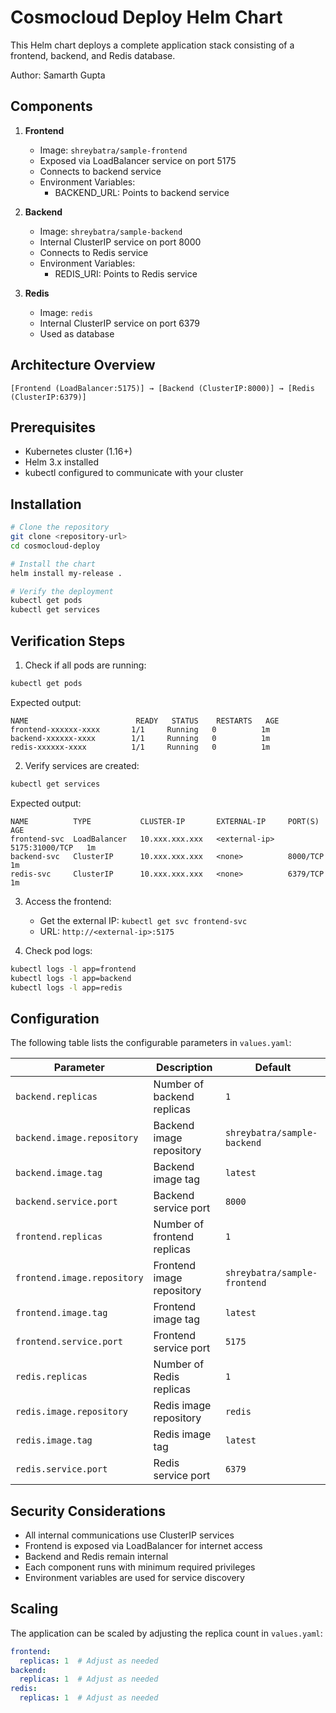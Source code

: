 # Cosmocloud Deploy Helm Chart

This Helm chart deploys a complete application stack consisting of a frontend, backend, and Redis database.

Author: Samarth Gupta

## Components

1. **Frontend**
   - Image: `shreybatra/sample-frontend`
   - Exposed via LoadBalancer service on port 5175
   - Connects to backend service
   - Environment Variables:
     - BACKEND_URL: Points to backend service

2. **Backend**
   - Image: `shreybatra/sample-backend`
   - Internal ClusterIP service on port 8000
   - Connects to Redis service
   - Environment Variables:
     - REDIS_URI: Points to Redis service

3. **Redis**
   - Image: `redis`
   - Internal ClusterIP service on port 6379
   - Used as database

## Architecture Overview
```
[Frontend (LoadBalancer:5175)] → [Backend (ClusterIP:8000)] → [Redis (ClusterIP:6379)]
```

## Prerequisites

- Kubernetes cluster (1.16+)
- Helm 3.x installed
- kubectl configured to communicate with your cluster

## Installation

```bash
# Clone the repository
git clone <repository-url>
cd cosmocloud-deploy

# Install the chart
helm install my-release .

# Verify the deployment
kubectl get pods
kubectl get services
```

## Verification Steps

1. Check if all pods are running:
```bash
kubectl get pods
```
Expected output:
```
NAME                        READY   STATUS    RESTARTS   AGE
frontend-xxxxxx-xxxx       1/1     Running   0          1m
backend-xxxxxx-xxxx        1/1     Running   0          1m
redis-xxxxxx-xxxx          1/1     Running   0          1m
```

2. Verify services are created:
```bash
kubectl get services
```
Expected output:
```
NAME          TYPE           CLUSTER-IP       EXTERNAL-IP     PORT(S)          AGE
frontend-svc  LoadBalancer   10.xxx.xxx.xxx   <external-ip>   5175:31000/TCP   1m
backend-svc   ClusterIP      10.xxx.xxx.xxx   <none>          8000/TCP         1m
redis-svc     ClusterIP      10.xxx.xxx.xxx   <none>          6379/TCP         1m
```

3. Access the frontend:
   - Get the external IP: `kubectl get svc frontend-svc`
   - URL: `http://<external-ip>:5175`

4. Check pod logs:
```bash
kubectl logs -l app=frontend
kubectl logs -l app=backend
kubectl logs -l app=redis
```

## Configuration

The following table lists the configurable parameters in `values.yaml`:

| Parameter | Description | Default |
|-----------|-------------|---------|
| `backend.replicas` | Number of backend replicas | `1` |
| `backend.image.repository` | Backend image repository | `shreybatra/sample-backend` |
| `backend.image.tag` | Backend image tag | `latest` |
| `backend.service.port` | Backend service port | `8000` |
| `frontend.replicas` | Number of frontend replicas | `1` |
| `frontend.image.repository` | Frontend image repository | `shreybatra/sample-frontend` |
| `frontend.image.tag` | Frontend image tag | `latest` |
| `frontend.service.port` | Frontend service port | `5175` |
| `redis.replicas` | Number of Redis replicas | `1` |
| `redis.image.repository` | Redis image repository | `redis` |
| `redis.image.tag` | Redis image tag | `latest` |
| `redis.service.port` | Redis service port | `6379` |

## Security Considerations

- All internal communications use ClusterIP services
- Frontend is exposed via LoadBalancer for internet access
- Backend and Redis remain internal
- Each component runs with minimum required privileges
- Environment variables are used for service discovery

## Scaling

The application can be scaled by adjusting the replica count in `values.yaml`:
```yaml
frontend:
  replicas: 1  # Adjust as needed
backend:
  replicas: 1  # Adjust as needed
redis:
  replicas: 1  # Adjust as needed
```